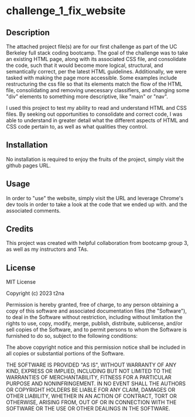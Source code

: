 # challenge_1_fix_website

## Description

The attached project file(s) are for our first challenge as part of the UC Berkeley full stack coding bootcamp. The goal of the challenge was to take an existing HTML page, along with its associated CSS file, and consolidate the code, such that it would become more logical, structural, and semantically correct, per the latest HTML guidelines. Additionally, we were tasked with making the page more accessible. Some examples include restructuring the css file so that its elements match the flow of the HTML file, consolidating and removing unecessary classifiers, and changing some "div" elements to something more descriptive, like "main" or "nav".

I used this project to test my ability to read and understand HTML and CSS files. By seeking out opportunities to consolidate and correct code, I was able to understand in greater detail what the different aspects of HTML and CSS code pertain to, as well as what qualities they control.

## Installation

No installation is required to enjoy the fruits of the project, simply visit the github pages URL.

## Usage

In order to "use" the website, simply visit the URL and leverage Chrome's dev tools in order to take a look at the code that we ended up with. and the associated comments.

## Credits

This project was created with helpful collaboration from bootcamp group 3, as well as my instructors and TAs.

## License

MIT License

Copyright (c) 2023 t2na

Permission is hereby granted, free of charge, to any person obtaining a copy
of this software and associated documentation files (the "Software"), to deal
in the Software without restriction, including without limitation the rights
to use, copy, modify, merge, publish, distribute, sublicense, and/or sell
copies of the Software, and to permit persons to whom the Software is
furnished to do so, subject to the following conditions:

The above copyright notice and this permission notice shall be included in all
copies or substantial portions of the Software.

THE SOFTWARE IS PROVIDED "AS IS", WITHOUT WARRANTY OF ANY KIND, EXPRESS OR
IMPLIED, INCLUDING BUT NOT LIMITED TO THE WARRANTIES OF MERCHANTABILITY,
FITNESS FOR A PARTICULAR PURPOSE AND NONINFRINGEMENT. IN NO EVENT SHALL THE
AUTHORS OR COPYRIGHT HOLDERS BE LIABLE FOR ANY CLAIM, DAMAGES OR OTHER
LIABILITY, WHETHER IN AN ACTION OF CONTRACT, TORT OR OTHERWISE, ARISING FROM,
OUT OF OR IN CONNECTION WITH THE SOFTWARE OR THE USE OR OTHER DEALINGS IN THE
SOFTWARE.

